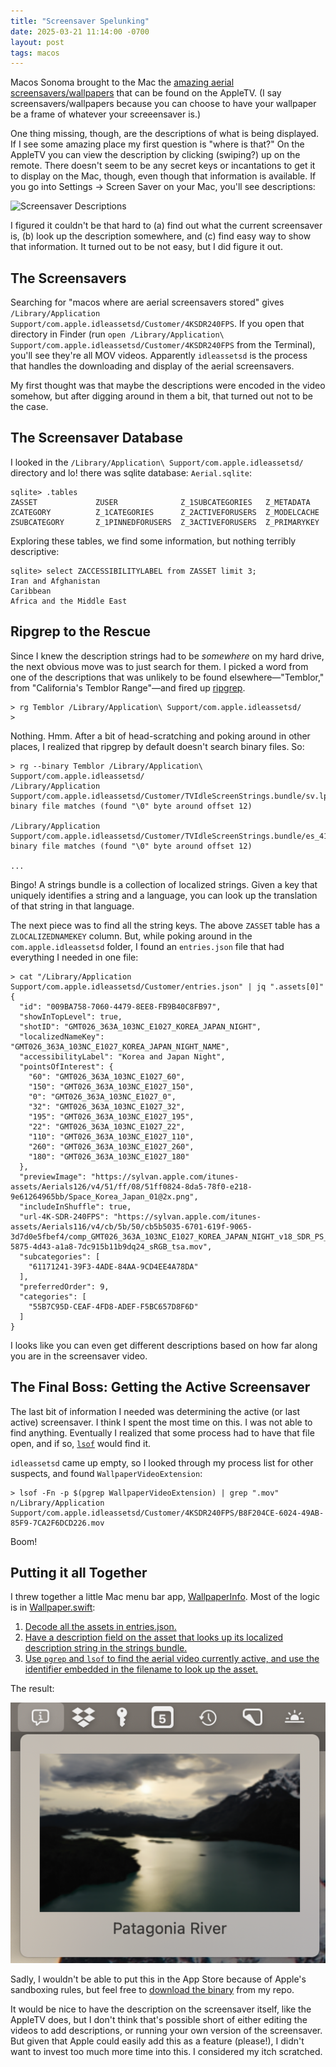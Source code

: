 ```yaml
---
title: "Screensaver Spelunking"
date: 2025-03-21 11:14:00 -0700
layout: post
tags: macos
---
```


Macos Sonoma brought to the Mac the [amazing aerial screensavers/wallpapers](https://bzamayo.com/watch-all-the-apple-tv-aerial-video-screensavers#9c6b969b62012359e5a4ead2ba3889e8) that can be found on the AppleTV. (I say screensavers/wallpapers because you can choose to have your wallpaper be a frame of whatever your screeensaver is.)

One thing missing, though, are the descriptions of what is being displayed. If I see some amazing place my first question is "where is that?" On the AppleTV you can view the description by clicking (swiping?) up on the remote. There doesn't seem to be any secret keys or incantations to get it to display on the Mac, though, even though that information is available. If you go into Settings -> Screen Saver on your Mac, you'll see descriptions:

![Screensaver Descriptions](/public/images/screensavers/screensaver-settings.png)

I figured it couldn't be that hard to (a) find out what the current screensaver is, (b) look up the description somewhere, and (c) find easy way to show that information. It turned out to be not easy, but I did figure it out.

## The Screensavers

Searching for "macos where are aerial screensavers stored" gives `/Library/Application Support/com.apple.idleassetsd/Customer/4KSDR240FPS`. If you open that directory in Finder (run `open /Library/Application\ Support/com.apple.idleassetsd/Customer/4KSDR240FPS` from the Terminal), you'll see they're all MOV videos. Apparently `idleassetsd` is the process that handles the downloading and display of the aerial screensavers.

My first thought was that maybe the descriptions were encoded in the video somehow, but after digging around in them a bit, that turned out not to be the case.

## The Screensaver Database

I looked in the `/Library/Application\ Support/com.apple.idleassetsd/` directory and lo! there was sqlite database: `Aerial.sqlite`:

```
sqlite> .tables
ZASSET             ZUSER              Z_1SUBCATEGORIES   Z_METADATA
ZCATEGORY          Z_1CATEGORIES      Z_2ACTIVEFORUSERS  Z_MODELCACHE
ZSUBCATEGORY       Z_1PINNEDFORUSERS  Z_3ACTIVEFORUSERS  Z_PRIMARYKEY
```

Exploring these tables, we find some information, but nothing terribly descriptive:

```
sqlite> select ZACCESSIBILITYLABEL from ZASSET limit 3;
Iran and Afghanistan
Caribbean
Africa and the Middle East
```

## Ripgrep to the Rescue

Since I knew the description strings had to be _somewhere_ on my hard drive, the next obvious move was to just search for them. I picked a word from one of the descriptions that was unlikely to be found elsewhere—"Temblor," from "California's Temblor Range"—and fired up [ripgrep](https://github.com/BurntSushi/ripgrep).

```
> rg Temblor /Library/Application\ Support/com.apple.idleassetsd/
>
```

Nothing. Hmm. After a bit of head-scratching and poking around in other places, I realized that ripgrep by default doesn't search binary files. So:

```
> rg --binary Temblor /Library/Application\ Support/com.apple.idleassetsd/
/Library/Application Support/com.apple.idleassetsd/Customer/TVIdleScreenStrings.bundle/sv.lproj/Localizable.nocache.strings: binary file matches (found "\0" byte around offset 12)

/Library/Application Support/com.apple.idleassetsd/Customer/TVIdleScreenStrings.bundle/es_419.lproj/Localizable.nocache.strings: binary file matches (found "\0" byte around offset 12)

...
```

Bingo! A strings bundle is a collection of localized strings. Given a key that uniquely identifies a string and a language, you can look up the translation of that string in that language.

The next piece was to find all the string keys. The above `ZASSET` table has a `ZLOCALIZEDNAMEKEY` column. But, while poking around in the `com.apple.idleassetsd` folder, I found an `entries.json` file that had everything I needed in one file:

```
> cat "/Library/Application Support/com.apple.idleassetsd/Customer/entries.json" | jq ".assets[0]"
{
  "id": "009BA758-7060-4479-8EE8-FB9B40C8FB97",
  "showInTopLevel": true,
  "shotID": "GMT026_363A_103NC_E1027_KOREA_JAPAN_NIGHT",
  "localizedNameKey": "GMT026_363A_103NC_E1027_KOREA_JAPAN_NIGHT_NAME",
  "accessibilityLabel": "Korea and Japan Night",
  "pointsOfInterest": {
    "60": "GMT026_363A_103NC_E1027_60",
    "150": "GMT026_363A_103NC_E1027_150",
    "0": "GMT026_363A_103NC_E1027_0",
    "32": "GMT026_363A_103NC_E1027_32",
    "195": "GMT026_363A_103NC_E1027_195",
    "22": "GMT026_363A_103NC_E1027_22",
    "110": "GMT026_363A_103NC_E1027_110",
    "260": "GMT026_363A_103NC_E1027_260",
    "180": "GMT026_363A_103NC_E1027_180"
  },
  "previewImage": "https://sylvan.apple.com/itunes-assets/Aerials126/v4/51/ff/08/51ff0824-8da5-78f0-e218-9e61264965bb/Space_Korea_Japan_01@2x.png",
  "includeInShuffle": true,
  "url-4K-SDR-240FPS": "https://sylvan.apple.com/itunes-assets/Aerials116/v4/cb/5b/50/cb5b5035-6701-619f-9065-3d7d0e5fbef4/comp_GMT026_363A_103NC_E1027_KOREA_JAPAN_NIGHT_v18_SDR_PS_20180907_240fps_0d0095d4-5875-4d43-a1a8-7dc915b11b9dq24_sRGB_tsa.mov",
  "subcategories": [
    "61171241-39F3-4ADE-84AA-9CD4EE4A78DA"
  ],
  "preferredOrder": 9,
  "categories": [
    "55B7C95D-CEAF-4FD8-ADEF-F5BC657D8F6D"
  ]
}
```

I looks like you can even get different descriptions based on how far along you are in the screensaver video.

## The Final Boss: Getting the Active Screensaver

The last bit of information I needed was determining the active (or last active) screensaver. I think I spent the most time on this. I was not able to find anything. Eventually I realized that some process had to have that file open, and if so, [`lsof`](https://man7.org/linux/man-pages/man8/lsof.8.html) would find it.

`idleassetsd` came up empty, so I looked through my process list for other suspects, and found `WallpaperVideoExtension`:

```
> lsof -Fn -p $(pgrep WallpaperVideoExtension) | grep ".mov"
n/Library/Application Support/com.apple.idleassetsd/Customer/4KSDR240FPS/B8F204CE-6024-49AB-85F9-7CA2F6DCD226.mov
```

Boom!

## Putting it all Together

I threw together a little Mac menu bar app, [WallpaperInfo](https://github.com/bgreenlee/WallpaperInfo/). Most of the logic is in [Wallpaper.swift](https://github.com/bgreenlee/WallpaperInfo/blob/main/WallpaperInfo/Wallpaper.swift):

1. [Decode all the assets in entries.json.](https://github.com/bgreenlee/WallpaperInfo/blob/main/WallpaperInfo/Wallpaper.swift#L63-L69)
2. [Have a description field on the asset that looks up its localized description string in the strings bundle.](https://github.com/bgreenlee/WallpaperInfo/blob/main/WallpaperInfo/Wallpaper.swift#L63-L69)
3. [Use `pgrep` and `lsof` to find the aerial video currently active, and use the identifier embedded in the filename to look up the asset.](https://github.com/bgreenlee/WallpaperInfo/blob/main/WallpaperInfo/Wallpaper.swift#L75-L91)

The result:

![Wallpaper Info Screenshot](/public/images/screensavers/screenshot.png)

Sadly, I wouldn't be able to put this in the App Store because of Apple's sandboxing rules, but feel free to [download the binary](https://github.com/bgreenlee/WallpaperInfo/releases/latest) from my repo.

It would be nice to have the description on the screensaver itself, like the AppleTV does, but I don't think that's possible short of either editing the videos to add descriptions, or running your own version of the screensaver. But given that Apple could easily add this as a feature (please!), I didn't want to invest too much more time into this. I considered my itch scratched.
